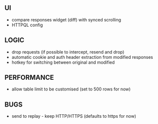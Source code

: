 ## UI
- compare responses widget (diff) with synced scrolling
- HTTPQL config

## LOGIC
- drop requests (if possible to intercept, resend and drop)
- automatic cookie and auth header extraction from modified responses
- hotkey for switching between original and modified

## PERFORMANCE
- allow table limit to be customised (set to 500 rows for now)

## BUGS
- send to replay - keep HTTP/HTTPS (defaults to https for now)